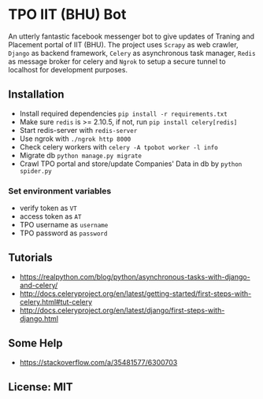 # TPO IIT (BHU) Bot

An utterly fantastic facebook messenger bot to give updates of Traning and Placement portal of IIT (BHU).
The project uses `Scrapy` as web crawler, `Django` as backend framework, `Celery` as asynchronous task manager, `Redis` as message broker for celery and `Ngrok` to setup a secure tunnel to localhost for development purposes.

## Installation 

* Install required dependencies `pip install -r requirements.txt`
* Make sure `redis` is >= 2.10.5, if not, run `pip install celery[redis]`
* Start redis-server with `redis-server`
* Use ngrok with `./ngrok http 8000`
* Check celery workers with `celery -A tpobot worker -l info` 
* Migrate db `python manage.py migrate`
* Crawl TPO portal and store/update Companies' Data in db by `python spider.py`


### Set environment variables

* verify token as `VT`
* access token as `AT`
* TPO username as `username`
* TPO password as `password`

## Tutorials

  * https://realpython.com/blog/python/asynchronous-tasks-with-django-and-celery/
  * http://docs.celeryproject.org/en/latest/getting-started/first-steps-with-celery.html#tut-celery
  * http://docs.celeryproject.org/en/latest/django/first-steps-with-django.html

## Some Help

  * https://stackoverflow.com/a/35481577/6300703

## License: MIT
